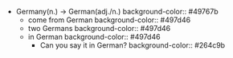 - Germany(n.) -> German(adj./n.)
  background-color:: #49767b
	- come from German
	  background-color:: #497d46
	- two Germans
	  background-color:: #497d46
	- in German
	  background-color:: #497d46
		- Can you say it in German?
		  background-color:: #264c9b